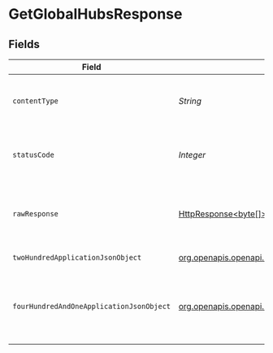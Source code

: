 # GetGlobalHubsResponse


## Fields

| Field                                                                                                                            | Type                                                                                                                             | Required                                                                                                                         | Description                                                                                                                      |
| -------------------------------------------------------------------------------------------------------------------------------- | -------------------------------------------------------------------------------------------------------------------------------- | -------------------------------------------------------------------------------------------------------------------------------- | -------------------------------------------------------------------------------------------------------------------------------- |
| `contentType`                                                                                                                    | *String*                                                                                                                         | :heavy_check_mark:                                                                                                               | HTTP response content type for this operation                                                                                    |
| `statusCode`                                                                                                                     | *Integer*                                                                                                                        | :heavy_check_mark:                                                                                                               | HTTP response status code for this operation                                                                                     |
| `rawResponse`                                                                                                                    | [HttpResponse<byte[]>](https://docs.oracle.com/en/java/javase/11/docs/api/java.net.http/java/net/http/HttpResponse.html)         | :heavy_check_mark:                                                                                                               | Raw HTTP response; suitable for custom response parsing                                                                          |
| `twoHundredApplicationJsonObject`                                                                                                | [org.openapis.openapi.models.operations.GetGlobalHubsResponseBody](../../models/operations/GetGlobalHubsResponseBody.md)         | :heavy_minus_sign:                                                                                                               | returns global hubs                                                                                                              |
| `fourHundredAndOneApplicationJsonObject`                                                                                         | [org.openapis.openapi.models.operations.GetGlobalHubsHubsResponseBody](../../models/operations/GetGlobalHubsHubsResponseBody.md) | :heavy_minus_sign:                                                                                                               | Unauthorized - Returned if the X-Plex-Token is missing from the header or query.                                                 |